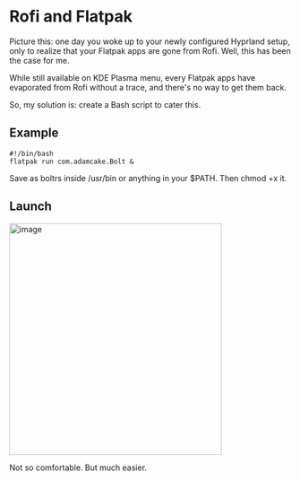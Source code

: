 # Rofi and Flatpak
Picture this: one day you woke up to your newly configured Hyprland setup, only to realize that your Flatpak apps are gone from Rofi. Well, this has been the case for me.

While still available on KDE Plasma menu, every Flatpak apps have evaporated from Rofi without a trace, and there's no way to get them back.

So, my solution is: create a Bash script to cater this.

## Example
```
#!/bin/bash
flatpak run com.adamcake.Bolt &
```
Save as boltrs inside /usr/bin or anything in your $PATH. Then chmod +x it.

## Launch
<img width="379" height="413" alt="image" src="https://github.com/user-attachments/assets/d39d59b3-6f18-47e2-91d6-b95d9125a2dd" />

Not so comfortable. But much easier.
